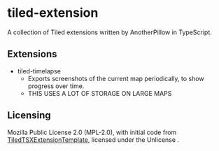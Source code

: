 # tiled-extension

A collection of Tiled extensions written by AnotherPillow in TypeScript.

## Extensions

- tiled-timelapse
  - Exports screenshots of the current map periodically, to show progress over time.
  - THIS USES A LOT OF STORAGE ON LARGE MAPS

## Licensing

Mozilla Public License 2.0 (MPL-2.0), with initial code from [TiledTSXExtensionTemplate](https://github.com/fmoo/TiledTSXExtensionTemplate), licensed under the Unlicense   .